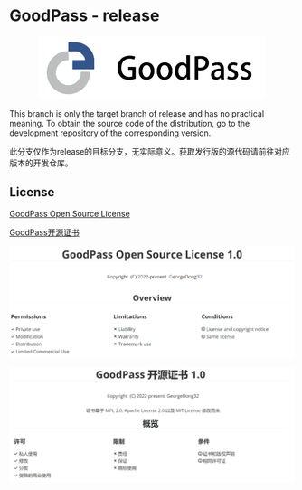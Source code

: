 # GoodPass - release

<p align=center>
    <picture>
      <source media="(prefers-color-scheme: dark)" srcset="./img/GoodPass3.0_Title_white.png" width=400>
      <source media="(prefers-color-scheme: light)" srcset="./img/GoodPass3.0_Title.png" width=400>
      <img alt="https://github.com/GeorgeDong32/SYSU_Matrix_2022/blob/main/LICENSE" src="./img/GoodPass3.0_Title.png" width=400>
    </picture>
</p>

This branch is only the target branch of release and has no practical meaning. To obtain the source code of the distribution, go to the development repository of the corresponding version.

此分支仅作为release的目标分支，无实际意义。获取发行版的源代码请前往对应版本的开发仓库。

## License

[GoodPass Open Source License](./LICENSE.md)

[GoodPass开源证书](../License/LICENSE_ZH.md)

<p align=center>
    <img src="./img/GPOL_overview.png">
</p>

<p align=center>
    <img src="./img/GPOL_overview_CN.png">
</p>